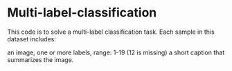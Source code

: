 # Multi-label-classification
This code is to solve a multi-label classification task. Each sample in this dataset includes:

an image,
one or more labels, range: 1-19 (12 is missing)
a short caption that summarizes the image.
